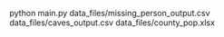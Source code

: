 python main.py data_files/missing_person_output.csv data_files/caves_output.csv data_files/county_pop.xlsx